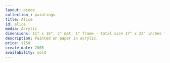 ```yaml
---
layout: piece
collection_: paintings
title: Alice
id: alice
media: Acrylic
dimensions: 11" x 16", 2" mat, 1" frame - total size 17" x 22" inches framed.
description: Painted on paper in acrylic.
price: $150
create_date: 2005
availability: sold
---
```

